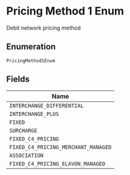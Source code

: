 
# Pricing Method 1 Enum

Debit network pricing method

## Enumeration

`PricingMethod1Enum`

## Fields

| Name |
|  --- |
| `INTERCHANGE_DIFFERENTIAL` |
| `INTERCHANGE_PLUS` |
| `FIXED` |
| `SURCHARGE` |
| `FIXED_C4_PRICING` |
| `FIXED_C4_PRICING_MERCHANT_MANAGED` |
| `ASSOCIATION` |
| `FIXED_C4_PRICING_ELAVON_MANAGED` |

